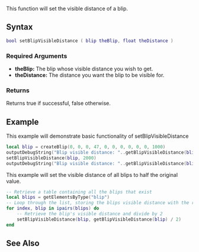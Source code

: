 This function will set the visible distance of a blip.

Syntax
------

``` lua
bool setBlipVisibleDistance ( blip theBlip, float theDistance )
```

### Required Arguments

-   **theBlip:** The blip whose visible distance you wish to get.
-   **theDistance:** The distance you want the blip to be visible for.

### Returns

Returns true if successful, false otherwise.

Example
-------

This example will demonstrate basic functionality of setBlipVisibleDistance

``` lua
local blip = createBlip(0, 0, 0, 47, 0, 0, 0, 0, 0, 0, 1000)
outputDebugString("Blip visible distance: "..getBlipVisibleDistance(blip)) --1000
setBlipVisibleDistance(blip, 2000)
outputDebugString("Blip visible distance: "..getBlipVisibleDistance(blip)) --2000
```

This example will set the visible distance of all blips to half the original value.

``` lua
-- Retrieve a table containing all the blips that exist
local blips = getElementsByType("blip")
-- Loop through the list, storing the blips visible distance with the rest.
for index, blip in ipairs(blips) do
    -- Retrieve the blip's visible distance and divide by 2
    setBlipVisibleDistance(blip, getBlipVisibleDistance(blip) / 2)
end
```

See Also
--------
